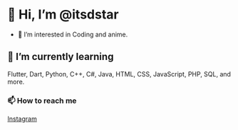 # 👋 Hi, I’m @itsdstar
- 👀 I’m interested in Coding and anime.
## 🌱 I’m currently learning
Flutter, Dart, Python, C++, C#, Java, HTML, CSS, JavaScript, PHP, SQL, and more.
### 📫 How to reach me
[Instagram](https://www.instagram.com/its_d_star/)